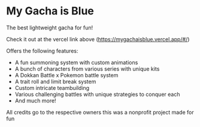 # My Gacha is Blue
 The best lightweight gacha for fun!

 Check it out at the vercel link above (https://mygachaisblue.vercel.app/#/)

 Offers the following features:
 - A fun summoning system with custom animations
 - A bunch of characters from various series with unique kits
 - A Dokkan Battle x Pokemon battle system
 - A trait roll and limit break system
 - Custom intricate teambuilding
 - Various challenging battles with unique strategies to conquer each
 - And much more!

All credits go to the respective owners this was a nonprofit project made for fun
